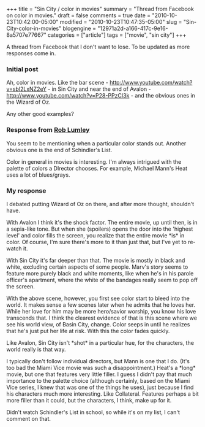 +++
title = "Sin City / color in movies"
summary = "Thread from Facebook on color in movies."
draft = false
comments = true
date = "2010-10-23T10:42:00-05:00"
modified = "2010-10-23T10:47:35-05:00"
slug = "Sin-City-color-in-movies"
blogengine = "12971a2d-a166-417c-9e16-8a5707e77667"
categories = ["article"]
tags = ["movie", "sin city"]
+++

<p>A thread from Facebook that I don't want to lose. To be updated as more responses come in.</p>
<h3>Initial post</h3>
<p>Ah, color in movies. Like the bar scene - <a rel="external" href="http://www.youtube.com/watch?v=sbl2LxNZ2eY">http://www.youtube.com/watch?v=sbl2LxNZ2eY</a> - in Sin City and near the end of Avalon - <a rel="external" href="http://www.youtube.com/watch?v=P28-PPzCI3k">http://www.youtube.com/watch?v=P28-PPzCI3k</a> - and the obvious ones in the Wizard of Oz.</p>
<p>Any other good examples?</p>
<h3>Response from <a rel="external" href="http://rmlumley.com">Rob Lumley</a></h3>
<p>You seem to be mentioning when a particular color stands out. Another obvious one is the end of Schindler's List.</p>
<p>Color in general in movies is interesting. I'm always intrigued with the palette of colors a DIrector chooses. For example, Michael Mann's Heat uses a lot of blues/grays.</p>
<h3>My response</h3>
<p>I debated putting Wizard of Oz on there, and after more thought, shouldn't have.</p>
<p>With Avalon I think it's the shock factor. The entire movie, up until then, is in a sepia-like tone. But when she (spoilers) opens the door into the 'highest level' and color fills the screen, you realize that the entire movie *is* in color. Of course, I'm sure there's more to it than just that, but I've yet to re-watch it.</p>
<p>With Sin City it's far deeper than that. The movie is mostly in black and white, excluding certain aspects of some people. Marv's story seems to feature more purely black and white moments, like when he's in his parole officer's apartment, where the white of the bandages really seem to pop off the screen.</p>
<p>With the above scene, however, you first see color start to bleed into the world. It makes sense a few scenes later when he admits that he loves her. While her love for him may be more hero/savior worship, you know his love transcends that. I think the clearest evidence of that is this scene where we see his world view, of Basin City, change. Color seeps in until he realizes that he's just put her life at risk. With this the color fades quickly.</p>
<p>Like Avalon, Sin City isn't *shot* in a particular hue, for the characters, the world really is that way.</p>
<p>I typically don't follow individual directors, but Mann is one that I do. (It's too bad the Miami Vice movie was such a disappointment.) Heat's a *long* movie, but one that features very little filler. I guess I didn't pay that much importance to the palette choice (although certainly, based on the Miami Vice series, I knew that was one of the things he uses), just because I find his characters much more interesting. Like Collateral. Features perhaps a bit more filler than it could, but the characters, I think, make up for it.</p>
<p>Didn't watch Schindler's List in school, so while it's on my list, I can't comment on that.</p>
